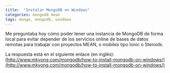 ```yaml
---
title:  "Instalar MongoDB en Windows"
categories: mongodb mean
tags: mongo, mongodb, windows
---
```


Me preguntaba hoy cómo poder tener una instancia de MongoDB de forma local para
evitar depender de los servicios online de bases de datos remotas para trabajar
con proyectos MEAN, o mobiles tipo Ionic o Steroids.

La respuesta está en el siguiente enlace (en inglés): [http://www.mkyong.com/mongodb/how-to-install-mongodb-on-windows/](http://www.mkyong.com/mongodb/how-to-install-mongodb-on-windows/)
